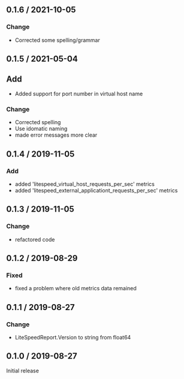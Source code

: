 ## 0.1.6 / 2021-10-05
### Change
- Corrected some spelling/grammar

## 0.1.5 / 2021-05-04
## Add
- Added support for port number in virtual host name
### Change
- Corrected spelling
- Use idomatic naming
- made error messages more clear

## 0.1.4 / 2019-11-05
### Add
- added 'litespeed_virtual_host_requests_per_sec' metrics
- added 'litespeed_external_applicationt_requests_per_sec' metrics

## 0.1.3 / 2019-11-05
### Change
- refactored code

## 0.1.2 / 2019-08-29
### Fixed
- fixed a problem where old metrics data remained

## 0.1.1 / 2019-08-27
### Change
- LiteSpeedReport.Version to string from float64

## 0.1.0 / 2019-08-27

Initial release
